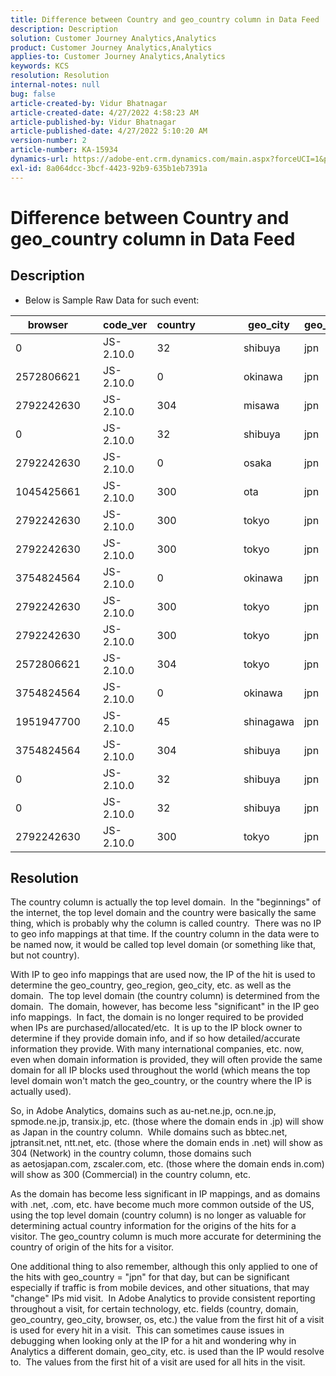 ```yaml
---
title: Difference between Country and geo_country column in Data Feed
description: Description
solution: Customer Journey Analytics,Analytics
product: Customer Journey Analytics,Analytics
applies-to: Customer Journey Analytics,Analytics
keywords: KCS
resolution: Resolution
internal-notes: null
bug: false
article-created-by: Vidur Bhatnagar
article-created-date: 4/27/2022 4:58:23 AM
article-published-by: Vidur Bhatnagar
article-published-date: 4/27/2022 5:10:20 AM
version-number: 2
article-number: KA-15934
dynamics-url: https://adobe-ent.crm.dynamics.com/main.aspx?forceUCI=1&pagetype=entityrecord&etn=knowledgearticle&id=d82587a9-e6c5-ec11-a7b6-0022480a10ee
exl-id: 8a064dcc-3bcf-4423-92b9-635b1eb7391a
---
```

# Difference between Country and geo_country column in Data Feed

## Description


- Below is Sample Raw Data for such event:



| browser |   | code_ver | country |   |   |   | geo_city | geo_country |   |   |   |   |
| --- | --- | --- | --- | --- | --- | --- | --- | --- | --- | --- | --- | --- |
| 0 |   | JS-2.10.0 | 32 |   |   |   | shibuya | jpn |   |   |   |   |
| 2572806621 |   | JS-2.10.0 | 0 |   |   |   | okinawa | jpn |   |   |   |   |
| 2792242630 |   | JS-2.10.0 | 304 |   |   |   | misawa | jpn |   |   |   |   |
| 0 |   | JS-2.10.0 | 32 |   |   |   | shibuya | jpn |   |   |   |   |
| 2792242630 |   | JS-2.10.0 | 0 |   |   |   | osaka | jpn |   |   |   |   |
| 1045425661 |   | JS-2.10.0 | 300 |   |   |   | ota | jpn |   |   |   |   |
| 2792242630 |   | JS-2.10.0 | 300 |   |   |   | tokyo | jpn |   |   |   |   |
| 2792242630 |   | JS-2.10.0 | 300 |   |   |   | tokyo | jpn |   |   |   |   |
| 3754824564 |   | JS-2.10.0 | 0 |   |   |   | okinawa | jpn |   |   |   |   |
| 2792242630 |   | JS-2.10.0 | 300 |   |   |   | tokyo | jpn |   |   |   |   |
| 2792242630 |   | JS-2.10.0 | 300 |   |   |   | tokyo | jpn |   |   |   |   |
| 2572806621 |   | JS-2.10.0 | 304 |   |   |   | tokyo | jpn |   |   |   |   |
| 3754824564 |   | JS-2.10.0 | 0 |   |   |   | okinawa | jpn |   |   |   |   |
| 1951947700 |   | JS-2.10.0 | 45 |   |   |   | shinagawa | jpn |   |   |   |   |
| 3754824564 |   | JS-2.10.0 | 304 |   |   |   | shibuya | jpn |   |   |   |   |
| 0 |   | JS-2.10.0 | 32 |   |   |   | shibuya | jpn |   |   |   |   |
| 0 |   | JS-2.10.0 | 32 |   |   |   | shibuya | jpn |   |   |   |   |
| 2792242630 |   | JS-2.10.0 | 300 |   |   |   | tokyo | jpn |   |   |   |   |





## Resolution


The country column is actually the top level domain.  In the "beginnings" of the internet, the top level domain and the country were basically the same thing, which is probably why the column is called country.  There was no IP to geo info mappings at that time. If the country column in the data were to be named now, it would be called top level domain (or something like that, but not country).

With IP to geo info mappings that are used now, the IP of the hit is used to determine the geo_country, geo_region, geo_city, etc. as well as the domain.  The top level domain (the country column) is determined from the domain.  The domain, however, has become less "significant" in the IP geo info mappings.  In fact, the domain is no longer required to be provided when IPs are purchased/allocated/etc.  It is up to the IP block owner to determine if they provide domain info, and if so how detailed/accurate information they provide. With many international companies, etc. now, even when domain information is provided, they will often provide the same domain for all IP blocks used throughout the world (which means the top level domain won't match the geo_country, or the country where the IP is actually used).

So, in Adobe Analytics, domains such as au-net.ne.jp, ocn.ne.jp, spmode.ne.jp, transix.jp, etc. (those where the domain ends in .jp) will show as Japan in the country column.  While domains such as bbtec.net, jptransit.net, ntt.net, etc. (those where the domain ends in .net) will show as 304 (Network) in the country column, those domains such as aetosjapan.com, zscaler.com, etc. (those where the domain ends in.com) will show as 300 (Commercial) in the country column, etc.

As the domain has become less significant in IP mappings, and as domains with .net, .com, etc. have become much more common outside of the US, using the top level domain (country column) is no longer as valuable for determining actual country information for the origins of the hits for a visitor. The geo_country column is much more accurate for determining the country of origin of the hits for a visitor.

One additional thing to also remember, although this only applied to one of the hits with geo_country = "jpn" for that day, but can be significant especially if traffic is from mobile devices, and other situations, that may "change" IPs mid visit.  In Adobe Analytics to provide consistent reporting throughout a visit, for certain technology, etc. fields (country, domain, geo_country, geo_city, browser, os, etc.) the value from the first hit of a visit is used for every hit in a visit.  This can sometimes cause issues in debugging when looking only at the IP for a hit and wondering why in Analytics a different domain, geo_city, etc. is used than the IP would resolve to.  The values from the first hit of a visit are used for all hits in the visit.
